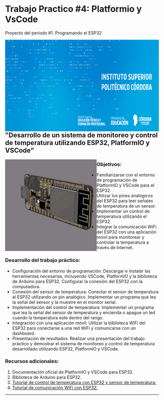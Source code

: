 # Trabajo Practico #4: Platformio y VsCode
Proyecto del periodo #1. Programando el ESP32

<img src="https://github.com/ISPC-TST-ELECTRONICA-MICROCONTROLADA/proyecto-1-grupo-01/blob/master/imagenes/logo2.png" align="left" height="300">

## "Desarrollo de un sistema de monitoreo y control de temperatura utilizando ESP32, PlatformIO y VSCode"

<img src="https://github.com/ISPC-TST-ELECTRONICA-MICROCONTROLADA/proyecto-1-grupo-01/blob/master/A_Material%20Aulico/Trabajos%20Practicos/Trabajo%20Practico%20%234/img/esp.gif" align="left" height="300">


### Objetivos:

- Familiarizarse con el entorno de programación de PlatformIO y VSCode
para el ESP32.
- Utilizar los pines analógicos del ESP32 para leer señales de temperatura de
un sensor.
- Implementar un control de temperatura utilizando el ESP32.
- Integrar la comunicación WiFi del ESP32 con una aplicación móvil para
monitorear y controlar la temperatura a través de Internet.


### Desarrollo del trabajo práctico:
- Configuración del entorno de programación: Descargar e instalar las
herramientas necesarias, incluyendo VSCode, PlatformIO y la biblioteca de
Arduino para ESP32. Configurar la conexión del ESP32 con la
computadora.
- Conexión del sensor de temperatura: Conectar el sensor de temperatura al
ESP32 utilizando un pin analógico. Implementar un programa que lea la
señal del sensor y la muestre en el monitor serial.
- Implementación del control de temperatura: Implementar un programa que
lea la señal del sensor de temperatura y encienda o apague un led cuando
la temperatura este dentro del rango.
- Integración con una aplicación móvil: Utilizar la biblioteca WiFi del ESP32
para conectarse a una red WiFi y comunicarse con un dashboard.
- Presentación de resultados: Realizar una presentación del trabajo práctico y
demostrar el sistema de monitoreo y control de temperatura desarrollado
utilizando ESP32, PlatformIO y VSCode.


### Recursos adicionales:

1. Documentación oficial de PlatformIO y VSCode para ESP32.
2. Biblioteca de Arduino para ESP32.
3. [Tutorial de control de temperatura con ESP32 y sensor de temperatura:][video1]
4. [Tutorial de comunicación WiFi con ESP32:][video2]

---
[video1]: https://randomnerdtutorials.com/esp32-temperature-controlled-relayarduino-ide/
[video2]: https://randomnerdtutorials.com/esp32-web-server-arduino-ide/